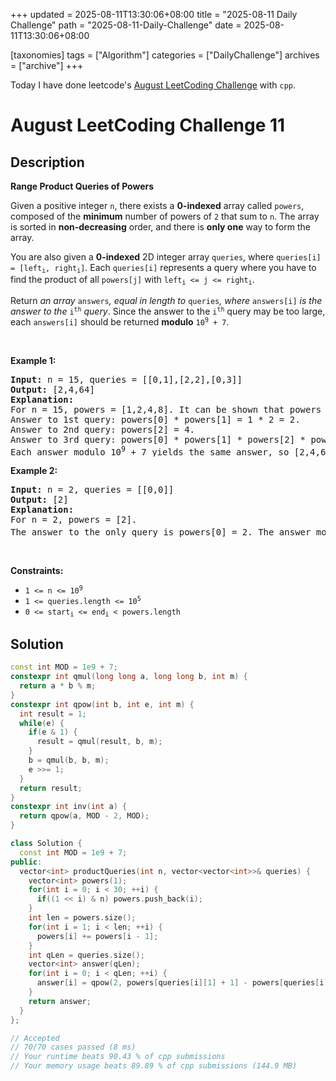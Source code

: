 +++
updated = 2025-08-11T13:30:06+08:00
title = "2025-08-11 Daily Challenge"
path = "2025-08-11-Daily-Challenge"
date = 2025-08-11T13:30:06+08:00

[taxonomies]
tags = ["Algorithm"]
categories = ["DailyChallenge"]
archives = ["archive"]
+++

Today I have done leetcode's [August LeetCoding Challenge](https://leetcode.com/problems/range-product-queries-of-powers/) with `cpp`.

<!-- more -->

# August LeetCoding Challenge 11

## Description

**Range Product Queries of Powers**

<p>Given a positive integer <code>n</code>, there exists a <strong>0-indexed</strong> array called <code>powers</code>, composed of the <strong>minimum</strong> number of powers of <code>2</code> that sum to <code>n</code>. The array is sorted in <strong>non-decreasing</strong> order, and there is <strong>only one</strong> way to form the array.</p>

<p>You are also given a <strong>0-indexed</strong> 2D integer array <code>queries</code>, where <code>queries[i] = [left<sub>i</sub>, right<sub>i</sub>]</code>. Each <code>queries[i]</code> represents a query where you have to find the product of all <code>powers[j]</code> with <code>left<sub>i</sub> &lt;= j &lt;= right<sub>i</sub></code>.</p>

<p>Return<em> an array </em><code>answers</code><em>, equal in length to </em><code>queries</code><em>, where </em><code>answers[i]</code><em> is the answer to the </em><code>i<sup>th</sup></code><em> query</em>. Since the answer to the <code>i<sup>th</sup></code> query may be too large, each <code>answers[i]</code> should be returned <strong>modulo</strong> <code>10<sup>9</sup> + 7</code>.</p>

<p>&nbsp;</p>
<p><strong class="example">Example 1:</strong></p>

<pre>
<strong>Input:</strong> n = 15, queries = [[0,1],[2,2],[0,3]]
<strong>Output:</strong> [2,4,64]
<strong>Explanation:</strong>
For n = 15, powers = [1,2,4,8]. It can be shown that powers cannot be a smaller size.
Answer to 1st query: powers[0] * powers[1] = 1 * 2 = 2.
Answer to 2nd query: powers[2] = 4.
Answer to 3rd query: powers[0] * powers[1] * powers[2] * powers[3] = 1 * 2 * 4 * 8 = 64.
Each answer modulo 10<sup>9</sup> + 7 yields the same answer, so [2,4,64] is returned.
</pre>

<p><strong class="example">Example 2:</strong></p>

<pre>
<strong>Input:</strong> n = 2, queries = [[0,0]]
<strong>Output:</strong> [2]
<strong>Explanation:</strong>
For n = 2, powers = [2].
The answer to the only query is powers[0] = 2. The answer modulo 10<sup>9</sup> + 7 is the same, so [2] is returned.
</pre>

<p>&nbsp;</p>
<p><strong>Constraints:</strong></p>

<ul>
	<li><code>1 &lt;= n &lt;= 10<sup>9</sup></code></li>
	<li><code>1 &lt;= queries.length &lt;= 10<sup>5</sup></code></li>
	<li><code>0 &lt;= start<sub>i</sub> &lt;= end<sub>i</sub> &lt; powers.length</code></li>
</ul>


## Solution

``` cpp
const int MOD = 1e9 + 7;
constexpr int qmul(long long a, long long b, int m) {
  return a * b % m;
}
constexpr int qpow(int b, int e, int m) {
  int result = 1;
  while(e) {
    if(e & 1) {
      result = qmul(result, b, m);
    }
    b = qmul(b, b, m);
    e >>= 1;
  }
  return result;
}
constexpr int inv(int a) {
  return qpow(a, MOD - 2, MOD);
}

class Solution {
  const int MOD = 1e9 + 7;
public:
  vector<int> productQueries(int n, vector<vector<int>>& queries) {
    vector<int> powers(1);
    for(int i = 0; i < 30; ++i) {
      if((1 << i) & n) powers.push_back(i);
    }
    int len = powers.size();
    for(int i = 1; i < len; ++i) {
      powers[i] += powers[i - 1];
    }
    int qLen = queries.size();
    vector<int> answer(qLen);
    for(int i = 0; i < qLen; ++i) {
      answer[i] = qpow(2, powers[queries[i][1] + 1] - powers[queries[i][0]], MOD);
    }
    return answer;
  }
};

// Accepted
// 70/70 cases passed (8 ms)
// Your runtime beats 90.43 % of cpp submissions
// Your memory usage beats 89.89 % of cpp submissions (144.9 MB)
```
